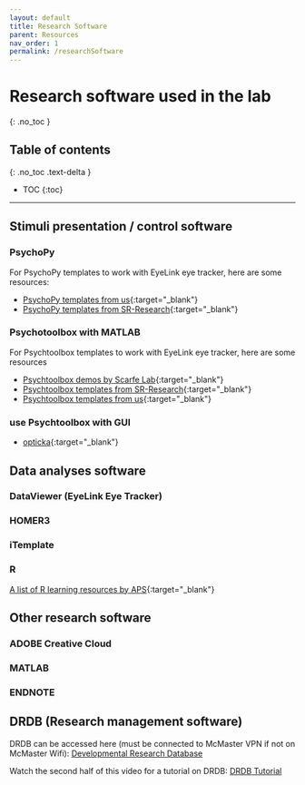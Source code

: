 ```yaml
---
layout: default
title: Research Software
parent: Resources
nav_order: 1
permalink: /researchSoftware
---
```


# Research software used in the lab
{: .no_toc }

## Table of contents
{: .no_toc .text-delta }

* TOC
{:toc}

---

## Stimuli presentation / control software
### PsychoPy
For PsychoPy templates to work with EyeLink eye tracker, here are some resources: 
- [PsychoPy templates from us](https://github.com/McMaster-Baby-Lab/PsychoPy_EyeLink_Templates){:target="_blank"}
- [PsychoPy templates from SR-Research](https://www.sr-research.com/support/thread-7525.html){:target="_blank"}

### Psychotoolbox with MATLAB
For Psychtoolbox templates to work with EyeLink eye tracker, here are some resources
- [Psychtoolbox demos by Scarfe Lab](https://peterscarfe.com/ptbtutorials.html){:target="_blank"}
- [Psychtoolbox templates from SR-Research](https://mcmasteru365.sharepoint.com/:f:/r/sites/labtest/Shared%20Documents/Resources/EyeTracking/EyeLink%20Experiment%20Demos?csf=1&web=1&e=uhTCoC){:target="_blank"}
- [Psychtoolbox templates from us](https://github.com/McMaster-Baby-Lab/reinstatedNarrowingbyEmotionalSounds){:target="_blank"}

### use Psychtoolbox with GUI
- [opticka]('https://github.com/iandol/opticka'){:target="_blank"}


## Data analyses software
### DataViewer (EyeLink Eye Tracker)
### HOMER3
### iTemplate
### R

[A list of R learning resources by APS](https://www.psychologicalscience.org/observer/learning-to-work-with-r){:target="_blank"}


## Other research software
### ADOBE Creative Cloud
### MATLAB
### ENDNOTE

## DRDB (Research management software)
DRDB can be accessed here (must be connected to McMaster VPN if not on McMaster Wifi): [Developmental Research Database](https://drdb.mcmaster.ca/#/) 

Watch the second half of this video for a tutorial on DRDB: [DRDB Tutorial](https://mcmasteru365.sharepoint.com/sites/labtest/Shared%20Documents/Forms/AllItems.aspx?id=%2Fsites%2Flabtest%2FShared%20Documents%2FTraining%2FRecordings%2FRecruitment%20%26%20DRDB%20Training%2D20220525%5F180343%2DMeeting%20Recording%2Emp4&parent=%2Fsites%2Flabtest%2FShared%20Documents%2FTraining%2FRecordings)
